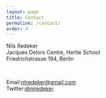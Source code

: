 ```yaml
---
layout: page
title: Contact
permalink: /contact/
order: 4
---
```


Nils Redeker <br>
Jacques Delors Centre, Hertie School <br>
Friedrichstrasse 194, Berlin <br>


&nbsp;

Email:[ntredeker@gmail.com](mailto:ntredeker@gmail.com) <br>
Twitter:[@niredeker](https://twitter.com/niredeker)